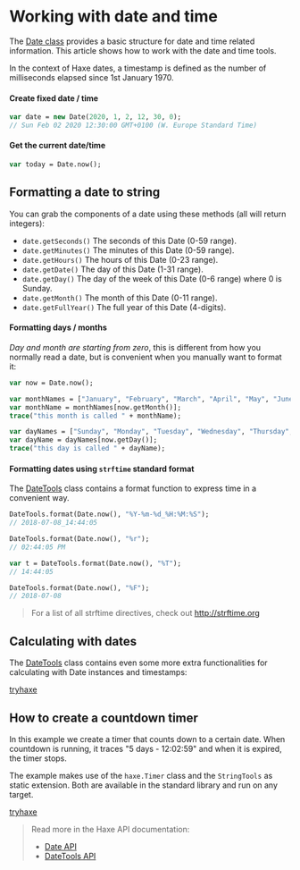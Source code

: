 [tags]: / "date,time"

# Working with date and time

The [Date class](http://api.haxe.org/Date.html) provides a basic structure for date and time related information. This article shows how to work with the date and time tools.

In the context of Haxe dates, a timestamp is defined as the number of milliseconds elapsed since 1st January 1970.

#### Create fixed date / time
```haxe
var date = new Date(2020, 1, 2, 12, 30, 0);
// Sun Feb 02 2020 12:30:00 GMT+0100 (W. Europe Standard Time)
```

#### Get the current date/time
```haxe
var today = Date.now();
```

## Formatting a date to string

You can grab the components of a date using these methods (all will return integers):

* `date.getSeconds()` The seconds of this Date (0-59 range).
* `date.getMinutes()` The minutes of this Date (0-59 range).
* `date.getHours()` The hours of this Date (0-23 range).
* `date.getDate()` The day of this Date (1-31 range).
* `date.getDay()` The day of the week of this Date (0-6 range) where 0 is Sunday.
* `date.getMonth()` The month of this Date (0-11 range).
* `date.getFullYear()` The full year of this Date (4-digits).

#### Formatting days / months

_Day and month are starting from zero_, this is different from how you normally read a date, but is convenient when you manually want to format it:

```haxe
var now = Date.now();

var monthNames = ["January", "February", "March", "April", "May", "June", "July", "August", "September", "October", "November", "December"];
var monthName = monthNames[now.getMonth()];
trace("this month is called " + monthName);

var dayNames = ["Sunday", "Monday", "Tuesday", "Wednesday", "Thursday", "Friday", "Saterday"];
var dayName = dayNames[now.getDay()];
trace("this day is called " + dayName);
```

#### Formatting dates using `strftime` standard format

The [DateTools](http://api.haxe.org/DateTools.html) class contains a format function to express time in a convenient way.

```haxe
DateTools.format(Date.now(), "%Y-%m-%d_%H:%M:%S");
// 2018-07-08_14:44:05

DateTools.format(Date.now(), "%r");
// 02:44:05 PM

var t = DateTools.format(Date.now(), "%T");
// 14:44:05

DateTools.format(Date.now(), "%F");
// 2018-07-08
```

> For a list of all strftime directives, check out <http://strftime.org>

## Calculating with dates

The [DateTools](http://api.haxe.org/DateTools.html) class contains even some more extra functionalities for calculating with Date instances and timestamps:

[tryhaxe](https://try.haxe.org/embed/Da47E)

## How to create a countdown timer

In this example we create a timer that counts down to a certain date.
When countdown is running, it traces "5 days - 12:02:59" and when it is expired, the timer stops.

The example makes use of the `haxe.Timer` class and the `StringTools` as static extension. Both are available in the standard library and run on any target.

[tryhaxe](https://try.haxe.org/embed/D3512)

> Read more in the Haxe API documentation: 
> 
>  * [Date API](http://api.haxe.org/Date.html)
>  * [DateTools API](http://api.haxe.org/DateTools.html)
